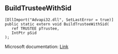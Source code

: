 ## BuildTrusteeWithSid

```
[DllImport("Advapi32.dll", SetLastError = true)]
public static extern void BuildTrusteeWithSid(
   ref TRUSTEE pTrustee,
   IntPtr pSid
);
```

Microsoft documentation: [Link](https://docs.microsoft.com/en-us/windows/win32/api/aclapi/nf-aclapi-buildtrusteewithsida)
